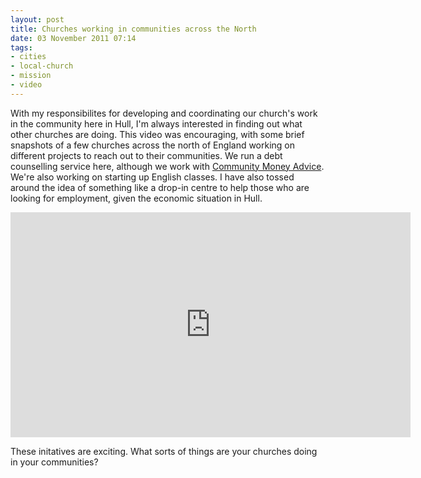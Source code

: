 ```yaml
---
layout: post
title: Churches working in communities across the North
date: 03 November 2011 07:14
tags:
- cities
- local-church
- mission
- video
---
```

With my responsibilites for developing and coordinating our church's work in the community here in Hull, I'm always interested in finding out what other churches are doing. This video was encouraging, with some brief snapshots of a few churches across the north of England working on different projects to reach out to their communities. We run a debt counselling service here, although we work with [Community Money Advice](http://www.communitymoneyadvice.com). We're also working on starting up English classes. I have also tossed around the idea of something like a drop-in centre to help those who are looking for employment, given the economic situation in Hull.

<iframe width="640" height="360" frameborder="0" src="http://player.vimeo.com/video/28144508?portrait=0"></iframe>

These initatives are exciting. What sorts of things are your churches doing in your communities?
